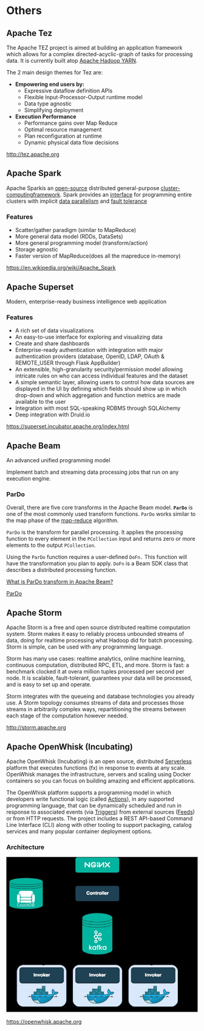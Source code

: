 # Others

## Apache Tez

The Apache TEZ project is aimed at building an application framework which allows for a complex directed-acyclic-graph of tasks for processing data. It is currently built atop [Apache Hadoop YARN](http://hadoop.apache.org/docs/current/hadoop-yarn/hadoop-yarn-site/YARN.html).

The 2 main design themes for Tez are:

- **Empowering end users by:**
    - Expressive dataflow definition APIs
    - Flexible Input-Processor-Output runtime model
    - Data type agnostic
    - Simplifying deployment
- **Execution Performance**
    - Performance gains over Map Reduce
    - Optimal resource management
    - Plan reconfiguration at runtime
    - Dynamic physical data flow decisions

http://tez.apache.org

## Apache Spark

Apache Sparkis an [open-source](https://en.wikipedia.org/wiki/Open-source_software) distributed general-purpose [cluster-computing](https://en.wikipedia.org/wiki/Cluster_computing)[framework](https://en.wikipedia.org/wiki/Software_framework). Spark provides an [interface](https://en.wikipedia.org/wiki/Application_programming_interface) for programming entire clusters with implicit [data parallelism](https://en.wikipedia.org/wiki/Data_parallelism) and [fault tolerance](https://en.wikipedia.org/wiki/Fault_tolerance)

### Features

- Scatter/gather paradigm (similar to MapReduce)
- More general data model (RDDs, DataSets)
- More general programming model (transform/action)
- Storage agnostic
- Faster version of MapReduce(does all the mapreduce in-memory)

https://en.wikipedia.org/wiki/Apache_Spark

## Apache Superset

Modern, enterprise-ready business intelligence web application

### Features

- A rich set of data visualizations
- An easy-to-use interface for exploring and visualizing data
- Create and share dashboards
- Enterprise-ready authentication with integration with major authentication providers (database, OpenID, LDAP, OAuth & REMOTE_USER through Flask AppBuilder)
- An extensible, high-granularity security/permission model allowing intricate rules on who can access individual features and the dataset
- A simple semantic layer, allowing users to control how data sources are displayed in the UI by defining which fields should show up in which drop-down and which aggregation and function metrics are made available to the user
- Integration with most SQL-speaking RDBMS through SQLAlchemy
- Deep integration with Druid.io

https://superset.incubator.apache.org/index.html

## Apache Beam

An advanced unified programming model

Implement batch and streaming data processing jobs that run on any execution engine.

### ParDo

Overall, there are five core transforms in the Apache Beam model. **`ParDo`** is one of the most commonly used transform functions. `ParDo` works similar to the map phase of the [map-reduce](https://en.wikipedia.org/wiki/MapReduce) algorithm.

`ParDo` is the transform for parallel processing. It applies the processing function to every element in the `PCollection` input and returns zero or more elements to the output `PCollection`.

Using the `ParDo` function requires a user-defined `DoFn.` This function will have the transformation you plan to apply. `DoFn` is a Beam SDK class that describes a distributed processing function.

[What is ParDo transform in Apache Beam?](https://www.educative.io/answers/what-is-pardo-transform-in-apache-beam)

[ParDo](https://beam.apache.org/documentation/transforms/python/elementwise/pardo/)

## Apache Storm

Apache Storm is a free and open source distributed realtime computation system. Storm makes it easy to reliably process unbounded streams of data, doing for realtime processing what Hadoop did for batch processing. Storm is simple, can be used with any programming language.

Storm has many use cases: realtime analytics, online machine learning, continuous computation, distributed RPC, ETL, and more. Storm is fast: a benchmark clocked it at overa million tuples processed per second per node. It is scalable, fault-tolerant, guarantees your data will be processed, and is easy to set up and operate.

Storm integrates with the queueing and database technologies you already use. A Storm topology consumes streams of data and processes those streams in arbitrarily complex ways, repartitioning the streams between each stage of the computation however needed.

http://storm.apache.org

## Apache OpenWhisk (Incubating)

Apache OpenWhisk (Incubating) is an open source, distributed [Serverless](https://en.wikipedia.org/wiki/Serverless_computing) platform that executes functions (fx) in response to events at any scale. OpenWhisk manages the infrastructure, servers and scaling using Docker containers so you can focus on building amazing and efficient applications.

The OpenWhisk platform supports a programming model in which developers write functional logic (called [Actions](https://github.com/apache/incubator-openwhisk/blob/master/docs/actions#openwhisk-actions)), in any supported programming language, that can be dynamically scheduled and run in response to associated events (via [Triggers](https://github.com/apache/incubator-openwhisk/blob/master/docs/triggers_rules#creating-triggers-and-rules)) from external sources ([Feeds](https://github.com/apache/incubator-openwhisk/blob/master/docs/feeds#implementing-feeds)) or from HTTP requests. The project includes a REST API-based Command Line Interface (CLI) along with other tooling to support packaging, catalog services and many popular container deployment options.

### Architecture

![image](../../media/Technologies-Apache-Others-image2.jpg)

https://openwhisk.apache.org
